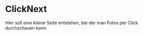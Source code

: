 # ClickNext

Hier soll eine kleine Seite entstehen, bei der man Fotos per Click durchschauen kann. 
